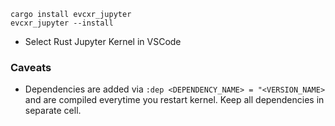 
```
cargo install evcxr_jupyter
evcxr_jupyter --install
```

- Select Rust Jupyter Kernel in VSCode

### Caveats
- Dependencies are added via `:dep <DEPENDENCY_NAME> = "<VERSION_NAME>` and are compiled everytime you restart kernel. Keep all dependencies in separate cell. 
